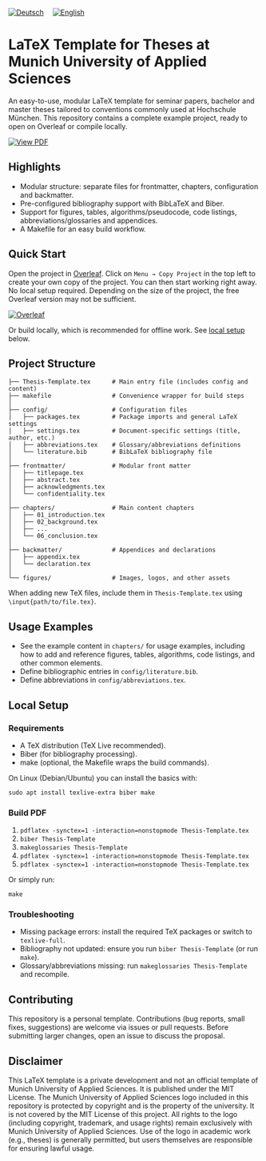 [![Deutsch](https://img.shields.io/badge/DE-Deutsch-lightgrey?style=for-the-badge&logo=google-translate&logoColor=lightgrey)](https://github.com/Simon-Hi5/Hochschule-Muenchen-LaTeX-Template)&emsp;
[![English](https://img.shields.io/badge/EN-English-0A84FF?style=for-the-badge&logo=google-translate&logoColor=0A84FF)](https://github.com/Simon-Hi5/Hochschule-Muenchen-LaTeX-Template/tree/english)

# LaTeX Template for Theses at Munich University of Applied Sciences

An easy-to-use, modular LaTeX template for seminar papers, bachelor and master theses tailored to conventions commonly used at Hochschule München. This repository contains a complete example project, ready to open on Overleaf or compile locally.

[![View PDF](https://img.shields.io/badge/View-Thesis_Template-red?style=for-the-badge&logo=readdotcv&logoColor=red)](Thesis-Template.pdf)

## Highlights

- Modular structure: separate files for frontmatter, chapters, configuration and backmatter.
- Pre-configured bibliography support with BibLaTeX and Biber.
- Support for figures, tables, algorithms/pseudocode, code listings, abbreviations/glossaries and appendices.
- A Makefile for an easy build workflow.

## Quick Start

Open the project in [Overleaf](https://www.overleaf.com/read/nrmrmjvwwhnv#ddfbfb). Click on `Menu → Copy Project` in the top left to create your own copy of the project. You can then start working right away. No local setup required. Depending on the size of the project, the free Overleaf version may not be sufficient.

[![Overleaf](https://img.shields.io/badge/Open_in-Overleaf-47A141?style=for-the-badge&logo=overleaf)](https://www.overleaf.com/read/nrmrmjvwwhnv#ddfbfb)

Or build locally, which is recommended for offline work. See [local setup](#local-setup) below.

## Project Structure

```
├── Thesis-Template.tex      # Main entry file (includes config and content)
├── makefile                 # Convenience wrapper for build steps
│
├── config/                  # Configuration files
│   ├── packages.tex         # Package imports and general LaTeX settings
│   ├── settings.tex         # Document-specific settings (title, author, etc.)
│   ├── abbreviations.tex    # Glossary/abbreviations definitions
│   └── literature.bib       # BibLaTeX bibliography file
│
├── frontmatter/             # Modular front matter
│   ├── titlepage.tex
│   ├── abstract.tex
│   ├── acknowledgments.tex
│   └── confidentiality.tex
│
├── chapters/                # Main content chapters
│   ├── 01_introduction.tex
│   ├── 02_background.tex
│   ├── ...
│   └── 06_conclusion.tex
│
├── backmatter/              # Appendices and declarations
│   ├── appendix.tex
│   └── declaration.tex
│
└── figures/                 # Images, logos, and other assets
```

When adding new TeX files, include them in `Thesis-Template.tex` using `\input{path/to/file.tex}`.

## Usage Examples

- See the example content in `chapters/` for usage examples, including how to add and reference figures, tables, algorithms, code listings, and other common elements.
- Define bibliographic entries in `config/literature.bib`.
- Define abbreviations in `config/abbreviations.tex`.

## Local Setup

### Requirements

- A TeX distribution (TeX Live recommended).
- Biber (for bibliography processing).
- make (optional, the Makefile wraps the build commands).

On Linux (Debian/Ubuntu) you can install the basics with:

`sudo apt install texlive-extra biber make`

### Build PDF

1. `pdflatex -synctex=1 -interaction=nonstopmode Thesis-Template.tex`
2. `biber Thesis-Template`
3. `makeglossaries Thesis-Template`
4. `pdflatex -synctex=1 -interaction=nonstopmode Thesis-Template.tex`
5. `pdflatex -synctex=1 -interaction=nonstopmode Thesis-Template.tex`

Or simply run:

`make`

### Troubleshooting

- Missing package errors: install the required TeX packages or switch to `texlive-full`.
- Bibliography not updated: ensure you run `biber Thesis-Template` (or run `make`).
- Glossary/abbreviations missing: run `makeglossaries Thesis-Template` and recompile.

## Contributing

This repository is a personal template. Contributions (bug reports, small fixes, suggestions) are welcome via issues or pull requests. Before submitting larger changes, open an issue to discuss the proposal.

## Disclaimer

This LaTeX template is a private development and not an official template of Munich University of Applied Sciences. It is published under the MIT License. The Munich University of Applied Sciences logo included in this repository is protected by copyright and is the property of the university. It is not covered by the MIT License of this project. All rights to the logo (including copyright, trademark, and usage rights) remain exclusively with Munich University of Applied Sciences. Use of the logo in academic work (e.g., theses) is generally permitted, but users themselves are responsible for ensuring lawful usage.
